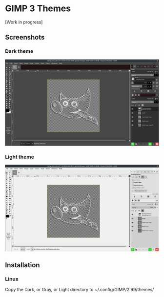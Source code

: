 # GIMP 3 Themes
[Work in progress]

## Screenshots

### Dark theme
![alt text](https://github.com/draekko-rand/GIMP-3-Themes/blob/master/images/GIMP-Dark-theme.png "Dark theme")

### Light theme
![alt text](https://github.com/draekko-rand/GIMP-3-Themes/blob/master/images/GIMP-Light-theme.png "Light theme")

## Installation

### Linux

Copy the Dark, or Gray, or Light directory to ~/.config/GIMP/2.99/themes/


